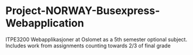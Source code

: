 # Project-NORWAY-Busexpress-Webapplication
ITPE3200 Webapplikasjoner at Oslomet as a 5th semester optional subject. Includes work from assignments counting towards 2/3 of final grade
